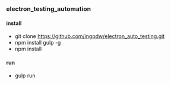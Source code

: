### electron_testing_automation

#### install
* git clone https://github.com/ingpdw/electron_auto_testing.git
* npm install gulp -g
* npm install

#### run
* gulp run
